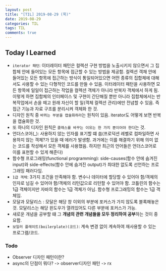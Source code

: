 ```yaml
---
layout: post
title: "[TIL] 2019-08-29 (목)"
date: 2019-08-29
categories: TIL
tags: TIL
comments: true
---
```


## Today I Learned
- `iterator 패턴`: 이터레이터 패턴은 컬렉션 구현 방법을 노출시키지 않으면서 그 집합체 안에 들어있는 모든 항목에 접근할 수 있는 방법을 제공함. 컬렉션 객채 안에 들어있는 모든 항목에 접근하는 방식이 통일되어있으면 어떤 종류의 집합체에 대해서도 사용할 수 있는 다형적인 코드를 만들 수 있음. 이터레이터 패턴을 사용하면 모든 항목에 일일이 접근하는 작업을 컬렉션 객체가 아니라 반복자 객체에서 하게 됨. 이렇게 하면 집합체의 인터페이스 및 구현이 간단해질 뿐만 아니라 집합체에서는 반복작업에서 손을 떼고 원래 자신이 할 일(객체 컬렉션 관리)에만 전념할 수 있음. 즉 접근 기능과 자료 구조를 분리시켜 객체화 한 것. 
- 디자인 원칙 중 `바뀌는 부분을 캡슐화하라`는 원칙이 있음. iterator도 어떻게 보면 반복을 캡슐화한 것. 
- 또 하나의 디자인 원칙은 `클래스를 바꾸는 이유는 한 가지 뿐이어야 한다`는 것. 
- 언더스코어(_): 사용하지 않는 인자를 표기할 떄 씀(프로덕션 레벨로 컴파일하면 사용하지 않는 객체?가 있을 때 에러가 발생함. 과거에는 이를 해결하기 위해 의미 없는 코드를 작성해서 모든 객체를 사용했음. 하지만 최근의 언어들은 언더스코어로 이를 표현할 수 있게 해준다)
- 함수형 프로그래밍(functional programming): side-causes(함수 안에 숨겨진 input)와 side-effects(함수 안에 숨겨진 output)가 최대한 없도록 선언하는 프로그래밍 패러다임. 
- `1급 객체`: 3가지 조건을 만족해야 함. 변수나 데이터에 할당할 수 있어야 함/객체의 인자로 넘길 수 있어야 함/객체의 리턴값으로 리턴할 수 있어야 함. 코틀린의 함수는 1급 객체이지만 자바의 함수는 1급 객체가 아님. 함수형 프로그래밍의 함수는 1급 객체임. 
- 모달과 모달리스 : 모달은 해당 창 이외의 부분에 포커스가 가지 않도록 블록해놓은 것. 모달리스는 해당 윈도우가 열려있어도 다른 부분에 포커스가 가능. 
- 새로운 개념을 공부할 떄 그 **개념의 관련 개념들을 모두 정리하여 공부**하는 것이 중요함. 
- `보일러 플레이트(boilerplate)(코드)`: 계속 변경 없이 계속하여 재사용할 수 있는 프로그램/코드. 

### Todo
- Observer 디자인 패턴이란?
- async의 단점이 뭐다? -> observer디자인 패턴 -> rx